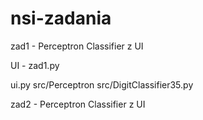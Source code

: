 # nsi-zadania


zad1 -  Perceptron Classifier z UI
 
UI - zad1.py 

ui.py
src/Perceptron
src/DigitClassifier35.py


zad2 -  Perceptron Classifier z UI
 
